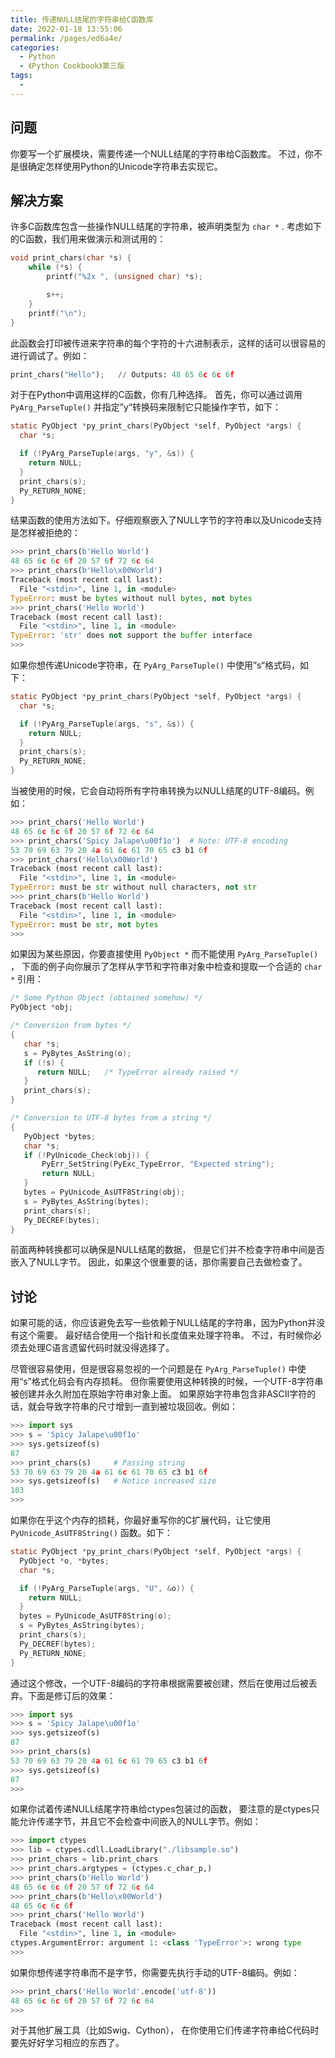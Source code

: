 ```yaml
---
title: 传递NULL结尾的字符串给C函数库
date: 2022-01-18 13:55:06
permalink: /pages/ed6a4e/
categories:
  - Python
  - 《Python Cookbook》第三版
tags:
  - 
---
```


## 问题

你要写一个扩展模块，需要传递一个NULL结尾的字符串给C函数库。 不过，你不是很确定怎样使用Python的Unicode字符串去实现它。

## 解决方案

许多C函数库包含一些操作NULL结尾的字符串，被声明类型为 `char *` . 考虑如下的C函数，我们用来做演示和测试用的：

```c
void print_chars(char *s) {
    while (*s) {
        printf("%2x ", (unsigned char) *s);

        s++;
    }
    printf("\n");
}
```

此函数会打印被传进来字符串的每个字符的十六进制表示，这样的话可以很容易的进行调试了。例如：

```python
print_chars("Hello");   // Outputs: 48 65 6c 6c 6f
```

对于在Python中调用这样的C函数，你有几种选择。 首先，你可以通过调用 `PyArg_ParseTuple()` 并指定”y“转换码来限制它只能操作字节，如下：

```c
static PyObject *py_print_chars(PyObject *self, PyObject *args) {
  char *s;

  if (!PyArg_ParseTuple(args, "y", &s)) {
    return NULL;
  }
  print_chars(s);
  Py_RETURN_NONE;
}
```

结果函数的使用方法如下。仔细观察嵌入了NULL字节的字符串以及Unicode支持是怎样被拒绝的：

```python
>>> print_chars(b'Hello World')
48 65 6c 6c 6f 20 57 6f 72 6c 64
>>> print_chars(b'Hello\x00World')
Traceback (most recent call last):
  File "<stdin>", line 1, in <module>
TypeError: must be bytes without null bytes, not bytes
>>> print_chars('Hello World')
Traceback (most recent call last):
  File "<stdin>", line 1, in <module>
TypeError: 'str' does not support the buffer interface
>>>
```

如果你想传递Unicode字符串，在 `PyArg_ParseTuple()` 中使用”s“格式码，如下：

```c
static PyObject *py_print_chars(PyObject *self, PyObject *args) {
  char *s;

  if (!PyArg_ParseTuple(args, "s", &s)) {
    return NULL;
  }
  print_chars(s);
  Py_RETURN_NONE;
}
```

当被使用的时候，它会自动将所有字符串转换为以NULL结尾的UTF-8编码。例如：

```python
>>> print_chars('Hello World')
48 65 6c 6c 6f 20 57 6f 72 6c 64
>>> print_chars('Spicy Jalape\u00f1o')  # Note: UTF-8 encoding
53 70 69 63 79 20 4a 61 6c 61 70 65 c3 b1 6f
>>> print_chars('Hello\x00World')
Traceback (most recent call last):
  File "<stdin>", line 1, in <module>
TypeError: must be str without null characters, not str
>>> print_chars(b'Hello World')
Traceback (most recent call last):
  File "<stdin>", line 1, in <module>
TypeError: must be str, not bytes
>>>
```

如果因为某些原因，你要直接使用 `PyObject *` 而不能使用 `PyArg_ParseTuple()` ， 下面的例子向你展示了怎样从字节和字符串对象中检查和提取一个合适的 `char *` 引用：

```c
/* Some Python Object (obtained somehow) */
PyObject *obj;

/* Conversion from bytes */
{
   char *s;
   s = PyBytes_AsString(o);
   if (!s) {
      return NULL;   /* TypeError already raised */
   }
   print_chars(s);
}

/* Conversion to UTF-8 bytes from a string */
{
   PyObject *bytes;
   char *s;
   if (!PyUnicode_Check(obj)) {
       PyErr_SetString(PyExc_TypeError, "Expected string");
       return NULL;
   }
   bytes = PyUnicode_AsUTF8String(obj);
   s = PyBytes_AsString(bytes);
   print_chars(s);
   Py_DECREF(bytes);
}
```

前面两种转换都可以确保是NULL结尾的数据， 但是它们并不检查字符串中间是否嵌入了NULL字节。 因此，如果这个很重要的话，那你需要自己去做检查了。

## 讨论

如果可能的话，你应该避免去写一些依赖于NULL结尾的字符串，因为Python并没有这个需要。 最好结合使用一个指针和长度值来处理字符串。 不过，有时候你必须去处理C语言遗留代码时就没得选择了。

尽管很容易使用，但是很容易忽视的一个问题是在 `PyArg_ParseTuple()` 中使用“s”格式化码会有内存损耗。 但你需要使用这种转换的时候，一个UTF-8字符串被创建并永久附加在原始字符串对象上面。 如果原始字符串包含非ASCII字符的话，就会导致字符串的尺寸增到一直到被垃圾回收。例如：

```python
>>> import sys
>>> s = 'Spicy Jalape\u00f1o'
>>> sys.getsizeof(s)
87
>>> print_chars(s)     # Passing string
53 70 69 63 79 20 4a 61 6c 61 70 65 c3 b1 6f
>>> sys.getsizeof(s)   # Notice increased size
103
>>>
```

如果你在乎这个内存的损耗，你最好重写你的C扩展代码，让它使用 `PyUnicode_AsUTF8String()` 函数。如下：

```c
static PyObject *py_print_chars(PyObject *self, PyObject *args) {
  PyObject *o, *bytes;
  char *s;

  if (!PyArg_ParseTuple(args, "U", &o)) {
    return NULL;
  }
  bytes = PyUnicode_AsUTF8String(o);
  s = PyBytes_AsString(bytes);
  print_chars(s);
  Py_DECREF(bytes);
  Py_RETURN_NONE;
}
```

通过这个修改，一个UTF-8编码的字符串根据需要被创建，然后在使用过后被丢弃。下面是修订后的效果：

```python
>>> import sys
>>> s = 'Spicy Jalape\u00f1o'
>>> sys.getsizeof(s)
87
>>> print_chars(s)
53 70 69 63 79 20 4a 61 6c 61 70 65 c3 b1 6f
>>> sys.getsizeof(s)
87
>>>
```

如果你试着传递NULL结尾字符串给ctypes包装过的函数， 要注意的是ctypes只能允许传递字节，并且它不会检查中间嵌入的NULL字节。例如：

```python
>>> import ctypes
>>> lib = ctypes.cdll.LoadLibrary("./libsample.so")
>>> print_chars = lib.print_chars
>>> print_chars.argtypes = (ctypes.c_char_p,)
>>> print_chars(b'Hello World')
48 65 6c 6c 6f 20 57 6f 72 6c 64
>>> print_chars(b'Hello\x00World')
48 65 6c 6c 6f
>>> print_chars('Hello World')
Traceback (most recent call last):
  File "<stdin>", line 1, in <module>
ctypes.ArgumentError: argument 1: <class 'TypeError'>: wrong type
>>>
```

如果你想传递字符串而不是字节，你需要先执行手动的UTF-8编码。例如：

```python
>>> print_chars('Hello World'.encode('utf-8'))
48 65 6c 6c 6f 20 57 6f 72 6c 64
>>>
```

对于其他扩展工具（比如Swig、Cython）， 在你使用它们传递字符串给C代码时要先好好学习相应的东西了。